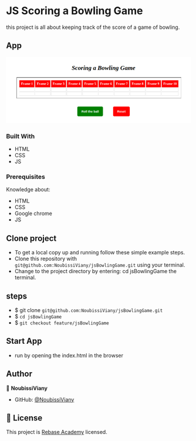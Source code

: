 # JS Scoring a Bowling Game

this project is all about keeping track of the score of a game of bowling.

## App

![Home](assets/images/home.png)

### Built With

- HTML
- CSS
- JS

### Prerequisites

Knowledge about:

- HTML
- CSS
- Google chrome
- JS

## Clone project

- To get a local copy up and running follow these simple example steps.
- Clone this repository with `git@github.com:NoubissiViany/jsBowlingGame.git` using your terminal.
- Change to the project directory by entering: cd jsBowlingGame the terminal.

## steps

- $ git clone `git@github.com:NoubissiViany/jsBowlingGame.git`
- $ `cd jsBowlingGame`
- $ `git checkout feature/jsBowlingGame`

## Start App

- run by opening the index.html in the browser

## Author

👤 **NoubissiViany**

- GitHub: [@NoubissiViany](git@github.com:NoubissiViany/jsBowlingGame.git)

## 📝 License

This project is [Rebase Academy](./LICENSE) licensed.

